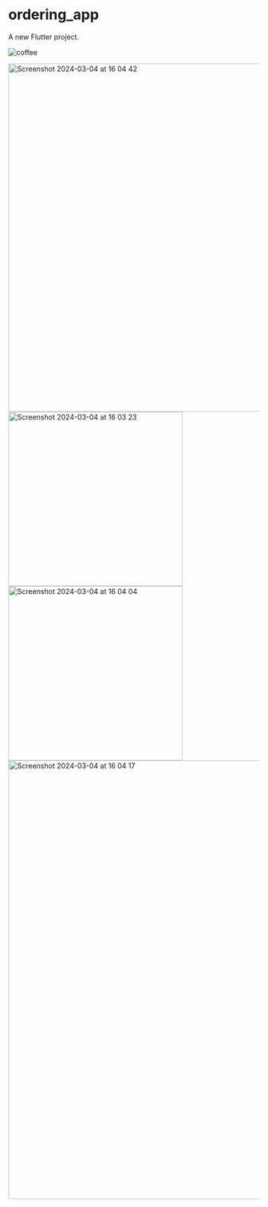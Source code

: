 # ordering_app

A new Flutter project.

![coffee](https://github.com/stjepanstojcevic/OrderingApp/assets/48209720/5482b627-61dd-4941-a35d-09a85e3bc133)

<img width="697" alt="Screenshot 2024-03-04 at 16 04 42" src="https://github.com/stjepanstojcevic/OrderingApp/assets/48209720/cbf00466-e197-4b61-9de7-5cc9597c0aae">

<img width="349" alt="Screenshot 2024-03-04 at 16 03 23" src="https://github.com/stjepanstojcevic/OrderingApp/assets/48209720/9da3fd29-cca4-4a72-a617-dcc83e57e7d2">

<img width="349" alt="Screenshot 2024-03-04 at 16 04 04" src="https://github.com/stjepanstojcevic/OrderingApp/assets/48209720/1cb0f993-188c-44c0-812b-32edc99ae22e">

<img width="878" alt="Screenshot 2024-03-04 at 16 04 17" src="https://github.com/stjepanstojcevic/OrderingApp/assets/48209720/8a9a4d78-20d9-42de-af09-999f359441c9">
